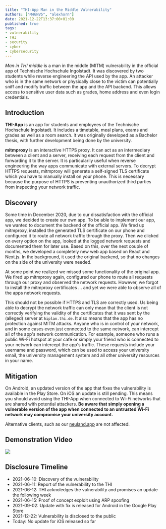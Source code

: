 ```yaml
---
title: "THI-App Man in the Middle Vulnerability"
authors: ["M4GNV5", "alexhorn"]
date: 2021-12-22T13:37:00+01:00
published: true
tags:
- vulnerability
- THI
- security
- cyber
- cybersecurity
---
```


*Man in THI middle* is a man in the middle (MITM) vulnerability in the official app of Technische Hochschule Ingolstadt. It was discovered by two students while reverse engineering the API used by the app. An attacker who is in the same network or physically close to the victim can potentially sniff and modify traffic between the app and the API backend. This allows access to sensitive user data such as grades, home address and even login credentials.

## Introduction

**THI-App** is an app for students and employees of the Technische Hochschule Ingolstadt. It includes a timetable, meal plans, exams and grades as well as a room search. It was originally developed as a Bachelor thesis, with further development being done by the university.

**mitmproxy** is an interactive HTTPS proxy. It can act as an intermediary between a client and a server, receiving each request from the client and forwarding it to the server. It is particularily useful when reverse engineering the way apps communicate with external servers. To decrypt HTTPS requests, mitmproxy will generate a self-signed TLS certificate which you have to manually install on your phone. This is necessary because the purpose of HTTPS is preventing unauthorized third parties from inspecting your network traffic.

## Discovery

Some time in December 2020, due to our dissatisfaction with the official app, we decided to create our own app. To be able to implement our app, we wanted to document the backend of the official app. We fired up mitmproxy, installed the generated TLS certificate on our phone and configured it to route all network traffic through the proxy. Then we clicked on every option on the app, looked at the logged network requests and documented them for later use. Based on this, over the next couple of months, we developed a completely new web app based on React and Next.js. In the background, it used the original backend, so that no changes on the side of the university were needed.

At some point we realized we missed some functionality of the original app. We fired up mitmproxy again, configured our phone to route all requests through our proxy and observed the network requests. However, we forgot to install the mitmproxy certificates ... and yet we were able to observe all of the apps network requests.

This should not be possible if HTTPS and TLS are correctly used. Us being able to decrypt the network traffic can only mean that the client is not correctly verifying the validity of the certificates that it was sent by the (alleged) server at `hiplan.thi.de`. It also means that the app has no protection against MITM attacks. Anyone who is in control of your network, and in some cases even just connected to the same network, can intercept all of the app's network communication. For example, someone who runs a public Wi-Fi hotspot at your café or simply your friend who is connected to your network can intercept the app's traffic. These requests include your username and password, which can be used to access your university email, the university management system and all other university resources in your name.

## Mitigation

On Android, an updated version of the app that fixes the vulnerability is available in the Play Store. On iOS an update is still pending. This means you should avoid using the THI-App when connected to Wi-Fi networks that are shared with potential attackers. **Be aware that simply opening a vulnerable version of the app when connected to an untrusted Wi-Fi network may compromise your university account.**

Alternative clients, such as our [neuland.app](https://neuland.app) are not affected.

## Demonstration Video

[![](../../src/blog/images/thi-mitm.webp)](https://neuland-ingolstadt.de/thi-mitm-demo.mp4)

## Disclosure Timeline

- 2021-06-10: Discovery of the vulnerability
- 2021-06-11: Report of the vulnerability to the THI
- 2021-06-12: THI acknoledges the vulnerability and promises an update the following week
- 2021-06-15: Proof of concept exploit using ARP spoofing
- 2021-09-02: Update with fix is released for Android in the Google Play Store
- 2021-12-22: Vulnerability is disclosed to the public
- Today: No update for iOS released so far